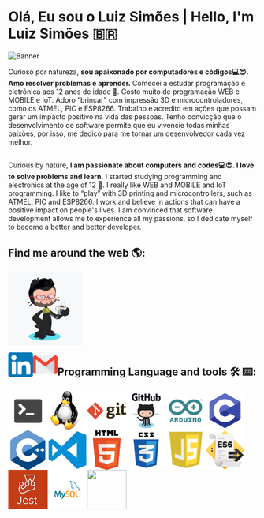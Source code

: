 # Olá, Eu sou o Luiz Simões | Hello, I'm Luiz Simões 🇧🇷️

<img src="https://github.com/LuizSimoes/LuizSimoes/blob/master/Banner2.gif" alt="Banner">

Curioso por natureza, __sou apaixonado por computadores e códigos💻️😍️. Amo resolver problemas e aprender.__ Comecei a estudar programação e eletrônica aos 12 anos de idade 💾️. Gosto muito de programação WEB e MOBILE e IoT. Adoro “brincar” com impressão 3D e microcontroladores, como os ATMEL, PIC e ESP8266.
Trabalho e acredito em ações que possam gerar um impacto positivo na vida das pessoas. Tenho convicção que o desenvolvimento de software permite que eu vivencie todas minhas paixões, por isso, me dedico para me tornar um desenvolvedor cada vez melhor.  
##  

Curious by nature, __I am passionate about computers and codes💻️😍️. I love to solve problems and learn.__ I started studying programming and electronics at the age of 12 💾️. I really like WEB and MOBILE and IoT programming. I like to “play” with 3D printing and microcontrollers, such as ATMEL, PIC and ESP8266.
I work and believe in actions that can have a positive impact on people's lives. I am convinced that software development allows me to experience all my passions, so I dedicate myself to become a better and better developer.  
##  



## Find me around the web 🌎:
<a href="https://github.com/LuizSimoes"><img align="center" width="150" height="150" src="https://github.com/LuizSimoes/LuizSimoes/blob/master/LuizSimoes-Octacat.png"></a>

<a href="https://www.linkedin.com/in/luizefsimoes2020/"><img align="left" width="50" height="50" src="https://github.com/LuizSimoes/LuizSimoes/blob/master/linked.png"></a>
<a href="mailto:luizefsimoes@gmail.com"><img align="left" width="50" height="50" src="https://github.com/LuizSimoes/LuizSimoes/blob/master/gmail.png"></a>

#  
#  

## Programming Language and tools 🛠️ ⌨️:
<img align="left" width="80" height="80" src="https://github.com/LuizSimoes/LuizSimoes/blob/master/Icons/Linux2.png">
<img align="left" width="80" height="80" src="https://github.com/LuizSimoes/LuizSimoes/blob/master/Icons/linux3.png">
<img align="left" width="80" height="80" src="https://github.com/LuizSimoes/LuizSimoes/blob/master/Icons/git.png">
<img align="left" width="80" height="80" src="https://github.com/LuizSimoes/LuizSimoes/blob/master/Icons/github.jpg">
<img align="left" width="80" height="80" src="https://github.com/LuizSimoes/LuizSimoes/blob/master/Icons/arduino.png">
<img align="left" width="80" height="80" src="https://github.com/LuizSimoes/LuizSimoes/blob/master/Icons/c.png">
<img align="left" width="80" height="80" src="https://github.com/LuizSimoes/LuizSimoes/blob/master/Icons/Cplus.png">
<img align="left" width="80" height="80" src="https://github.com/LuizSimoes/LuizSimoes/blob/master/Icons/vscode.png">
<img align="left" width="80" height="80" src="https://github.com/LuizSimoes/LuizSimoes/blob/master/Icons/HTML5.png">
<img align="left" width="80" height="80" src="https://github.com/LuizSimoes/LuizSimoes/blob/master/Icons/css.png">
<img align="left" width="80" height="80" src="https://github.com/LuizSimoes/LuizSimoes/blob/master/Icons/js6.png">
<img align="left" width="80" height="80" src="https://github.com/LuizSimoes/LuizSimoes/blob/master/Icons/ES6.png">
<img align="left" width="80" height="80" src="https://github.com/LuizSimoes/LuizSimoes/blob/master/Icons/jest.jpg">
<img align="left" width="80" height="80" src="https://github.com/LuizSimoes/LuizSimoes/blob/master/Icons/mysql.png">
<img align="left" width="80" height="80" src="https://github.com/LuizSimoes/LuizSimoes/blob/master/Icons/react.jpg">


